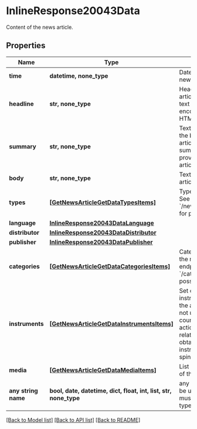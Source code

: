 # InlineResponse20043Data

Content of the news article.

## Properties
Name | Type | Description | Notes
------------ | ------------- | ------------- | -------------
**time** | **datetime, none_type** | Date and time of the news article. | [optional] 
**headline** | **str, none_type** | Headline of the news article represented as text with HTML entity encoding but without HTML tags. | [optional] 
**summary** | **str, none_type** | Textual summary of the body of the news article or &#x60;null&#x60; if no summary was provided by the news article distributor. | [optional] 
**body** | **str, none_type** | Text body of the news article. | [optional] 
**types** | [**[GetNewsArticleGetDataTypesItems]**](GetNewsArticleGetDataTypesItems.md) | Types of news article. See endpoint &#x60;/news/article/type/list&#x60; for possible values. | [optional] 
**language** | [**InlineResponse20043DataLanguage**](InlineResponse20043DataLanguage.md) |  | [optional] 
**distributor** | [**InlineResponse20043DataDistributor**](InlineResponse20043DataDistributor.md) |  | [optional] 
**publisher** | [**InlineResponse20043DataPublisher**](InlineResponse20043DataPublisher.md) |  | [optional] 
**categories** | [**[GetNewsArticleGetDataCategoriesItems]**](GetNewsArticleGetDataCategoriesItems.md) | Categories related to the news article. See endpoint &#x60;/category/list&#x60; for possible values. | [optional] 
**instruments** | [**[GetNewsArticleGetDataInstrumentsItems]**](GetNewsArticleGetDataInstrumentsItems.md) | Set of stock instruments related to the article. The set is not updated in the course of corporate actions, e.g. when the related company obtains a new instrument after a spin-off. | [optional] 
**media** | [**[GetNewsArticleGetDataMediaItems]**](GetNewsArticleGetDataMediaItems.md) | List of media elements of the news article. | [optional] 
**any string name** | **bool, date, datetime, dict, float, int, list, str, none_type** | any string name can be used but the value must be the correct type | [optional]

[[Back to Model list]](../README.md#documentation-for-models) [[Back to API list]](../README.md#documentation-for-api-endpoints) [[Back to README]](../README.md)


